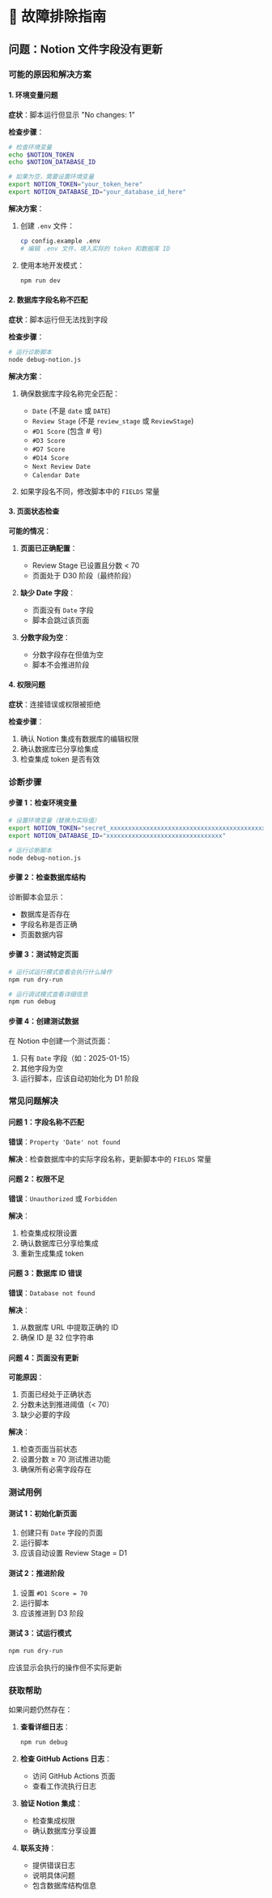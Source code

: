 # 🔧 故障排除指南

## 问题：Notion 文件字段没有更新

### 可能的原因和解决方案

#### 1. 环境变量问题

**症状**：脚本运行但显示 "No changes: 1"

**检查步骤**：
```bash
# 检查环境变量
echo $NOTION_TOKEN
echo $NOTION_DATABASE_ID

# 如果为空，需要设置环境变量
export NOTION_TOKEN="your_token_here"
export NOTION_DATABASE_ID="your_database_id_here"
```

**解决方案**：
1. 创建 `.env` 文件：
   ```bash
   cp config.example .env
   # 编辑 .env 文件，填入实际的 token 和数据库 ID
   ```

2. 使用本地开发模式：
   ```bash
   npm run dev
   ```

#### 2. 数据库字段名称不匹配

**症状**：脚本运行但无法找到字段

**检查步骤**：
```bash
# 运行诊断脚本
node debug-notion.js
```

**解决方案**：
1. 确保数据库字段名称完全匹配：
   - `Date` (不是 `date` 或 `DATE`)
   - `Review Stage` (不是 `review_stage` 或 `ReviewStage`)
   - `#D1 Score` (包含 # 号)
   - `#D3 Score`
   - `#D7 Score`
   - `#D14 Score`
   - `Next Review Date`
   - `Calendar Date`

2. 如果字段名不同，修改脚本中的 `FIELDS` 常量

#### 3. 页面状态检查

**可能的情况**：

1. **页面已正确配置**：
   - Review Stage 已设置且分数 < 70
   - 页面处于 D30 阶段（最终阶段）

2. **缺少 Date 字段**：
   - 页面没有 `Date` 字段
   - 脚本会跳过该页面

3. **分数字段为空**：
   - 分数字段存在但值为空
   - 脚本不会推进阶段

#### 4. 权限问题

**症状**：连接错误或权限被拒绝

**检查步骤**：
1. 确认 Notion 集成有数据库的编辑权限
2. 确认数据库已分享给集成
3. 检查集成 token 是否有效

### 诊断步骤

#### 步骤 1：检查环境变量
```bash
# 设置环境变量（替换为实际值）
export NOTION_TOKEN="secret_xxxxxxxxxxxxxxxxxxxxxxxxxxxxxxxxxxxxxxxxxxxxxxxxxxxxxxxxxxxxxxxx"
export NOTION_DATABASE_ID="xxxxxxxxxxxxxxxxxxxxxxxxxxxxxxxx"

# 运行诊断脚本
node debug-notion.js
```

#### 步骤 2：检查数据库结构
诊断脚本会显示：
- 数据库是否存在
- 字段名称是否正确
- 页面数据内容

#### 步骤 3：测试特定页面
```bash
# 运行试运行模式查看会执行什么操作
npm run dry-run

# 运行调试模式查看详细信息
npm run debug
```

#### 步骤 4：创建测试数据
在 Notion 中创建一个测试页面：
1. 只有 `Date` 字段（如：2025-01-15）
2. 其他字段为空
3. 运行脚本，应该自动初始化为 D1 阶段

### 常见问题解决

#### 问题 1：字段名称不匹配
**错误**：`Property 'Date' not found`

**解决**：检查数据库中的实际字段名称，更新脚本中的 `FIELDS` 常量

#### 问题 2：权限不足
**错误**：`Unauthorized` 或 `Forbidden`

**解决**：
1. 检查集成权限设置
2. 确认数据库已分享给集成
3. 重新生成集成 token

#### 问题 3：数据库 ID 错误
**错误**：`Database not found`

**解决**：
1. 从数据库 URL 中提取正确的 ID
2. 确保 ID 是 32 位字符串

#### 问题 4：页面没有更新
**可能原因**：
1. 页面已经处于正确状态
2. 分数未达到推进阈值（< 70）
3. 缺少必要的字段

**解决**：
1. 检查页面当前状态
2. 设置分数 ≥ 70 测试推进功能
3. 确保所有必需字段存在

### 测试用例

#### 测试 1：初始化新页面
1. 创建只有 `Date` 字段的页面
2. 运行脚本
3. 应该自动设置 Review Stage = D1

#### 测试 2：推进阶段
1. 设置 `#D1 Score = 70`
2. 运行脚本
3. 应该推进到 D3 阶段

#### 测试 3：试运行模式
```bash
npm run dry-run
```
应该显示会执行的操作但不实际更新

### 获取帮助

如果问题仍然存在：

1. **查看详细日志**：
   ```bash
   npm run debug
   ```

2. **检查 GitHub Actions 日志**：
   - 访问 GitHub Actions 页面
   - 查看工作流执行日志

3. **验证 Notion 集成**：
   - 检查集成权限
   - 确认数据库分享设置

4. **联系支持**：
   - 提供错误日志
   - 说明具体问题
   - 包含数据库结构信息

